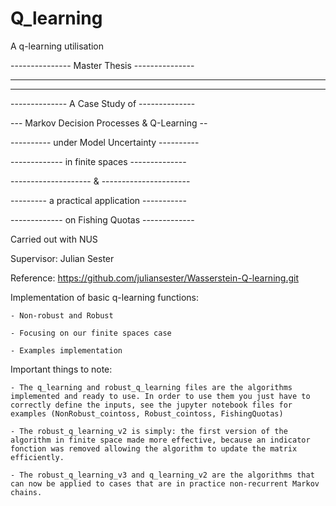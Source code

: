 # Q_learning
 A q-learning utilisation

 --------------- Master Thesis ---------------
 
 ---------------------------------------------
 
 ---------------------------------------------
 
 -------------- A Case Study of -------------- 
 
 --- Markov Decision Processes & Q-Learning --
 
 ---------- under Model Uncertainty ----------
 
 ------------- in finite spaces --------------

 -------------------- & ----------------------

 --------- a practical application -----------

 ------------- on Fishing Quotas -------------

 Carried out with NUS

 Supervisor: Julian Sester
 
 Reference: https://github.com/juliansester/Wasserstein-Q-learning.git



 Implementation of basic q-learning functions:
 
    - Non-robust and Robust
    
    - Focusing on our finite spaces case
    
    - Examples implementation



 Important things to note:
 
    - The q_learning and robust_q_learning files are the algorithms implemented and ready to use. In order to use them you just have to correctly define the inputs, see the jupyter notebook files for examples (NonRobust_cointoss, Robust_cointoss, FishingQuotas)
    
    - The robust_q_learning_v2 is simply: the first version of the algorithm in finite space made more effective, because an indicator fonction was removed allowing the algorithm to update the matrix efficiently.
    
    - The robust_q_learning_v3 and q_learning_v2 are the algorithms that can now be applied to cases that are in practice non-recurrent Markov chains. 
